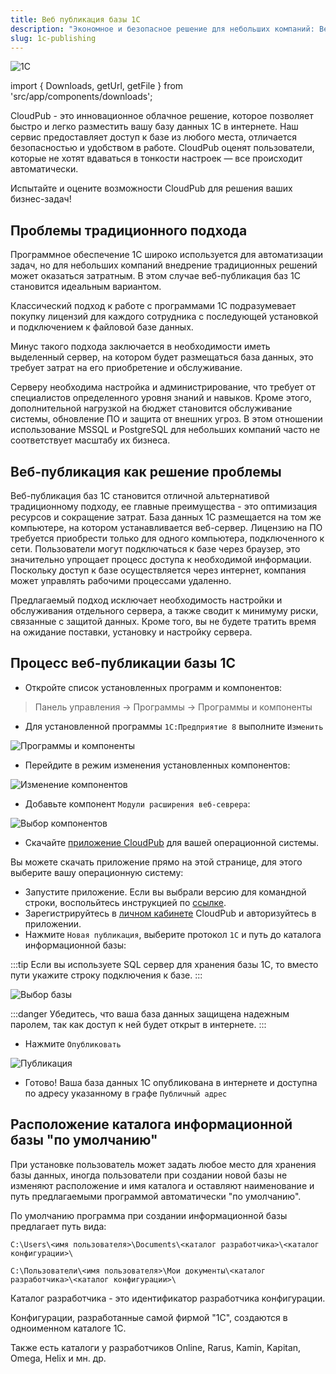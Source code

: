 ```yaml
---
title: Веб публикация базы 1С
description: "Экономное и безопасное решение для небольших компаний: Веб-публикация базы 1С Предприятие"
slug: 1c-publishing
---
```


![1С](/img/1c-server.png#center)

import { Downloads, getUrl, getFile } from 'src/app/components/downloads';

CloudPub - это инновационное облачное решение, которое позволяет быстро и легко разместить вашу базу данных 1С в интернете. Наш сервис предоставляет доступ к базе из любого места, отличается безопасностью и удобством в работе. CloudPub оценят пользователи, которые не хотят вдаваться в тонкости настроек — все происходит автоматически.

Испытайте и оцените возможности CloudPub для решения ваших бизнес-задач!

<!-- truncate -->


## Проблемы традиционного подхода

Программное обеспечение 1С широко используется для автоматизации задач, но для небольших компаний внедрение традиционных решений может оказаться затратным.
В этом случае веб-публикация баз 1С становится идеальным вариантом.


Классический подход к работе с программами 1С подразумевает покупку лицензий для каждого сотрудника с
последующей установкой и подключением к файловой базе данных.

Минус такого подхода заключается в необходимости иметь выделенный сервер, на котором будет размещаться база данных, это требует затрат на его приобретение и обслуживание.

Серверу необходима настройка и администрирование, что требует от специалистов определенного уровня знаний и навыков.
Кроме этого, дополнительной нагрузкой на бюджет становится обслуживание системы, обновление ПО и защита от внешних угроз.
В этом отношении использование MSSQL и PostgreSQL для небольших компаний часто не соответствует масштабу их бизнеса.

## Веб-публикация как решение проблемы


Веб-публикация баз 1С становится отличной альтернативой традиционному подходу, ее главные преимущества - это оптимизация ресурсов и сокращение затрат.
База данных 1С размещается на том же компьютере, на котором устанавливается веб-сервер.
Лицензию на ПО требуется приобрести только для одного компьютера, подключенного к сети.
Пользователи могут подключаться к базе через браузер, это значительно упрощает процесс доступа к необходимой информации. Поскольку доступ к базе осуществляется через интернет, компания может управлять рабочими процессами удаленно.

Предлагаемый подход исключает необходимость настройки и обслуживания отдельного сервера, а также сводит к минимуму риски, связанные с защитой данных. Кроме того, вы не будете тратить время на ожидание поставки, установку и настройку сервера.

## Процесс веб-публикации базы 1С

 * Откройте список установленных программ и компонентов:

 > Панель управления →  Программы →  Программы и компоненты

 *  Для установленной программы `1С:Предприятие 8` выполните `Изменить`

![Программы и компоненты](/img/1c-publish0.png)

 * Перейдите в режим изменения установленных компонентов:

![Изменение компонентов](/img/1c-publish1.png)

 * Добавьте компонент `Модули расширения веб-севрера`:

![Выбор компонентов](/img/1c-publish2.png)

 * Скачайте [приложение CloudPub](https://cloudpub.ru/docs) для вашей операционной системы.

Вы можете скачать приложение прямо на этой странице, для этого выберите вашу операционную систему:
<Downloads />
<br/>

 * Запустите приложение. Если вы выбрали версию для командной строки, воспольйтесь инструкцией по [ссылке](https://cloudpub.ru/docs).
 * Зарегистрируйтесь в [личном кабинете](https://cloudpub.ru/auth/sign-up/) CloudPub и авторизуйтесь в приложении.
 * Нажмите `Новая публикация`, выберите протокол `1C` и путь до каталога информационной базы:

:::tip
Если вы используете SQL сервер для хранения базы 1С, то вместо пути укажите строку подключения к базе.
:::

![Выбор базы](/img/1c-publish3.png)

:::danger
Убедитесь, что ваша база данных защищена надежным паролем, так как доступ к ней будет открыт в интернете.
:::

 * Нажмите `Опубликовать`

![Публикация](/img/1c-publish4.png)


 * Готово! Ваша база данных 1С опубликована в интернете и доступна по адресу указанному в графе `Публичный адрес`


## Расположение каталога информационной базы "по умолчанию"

При установке пользователь может задать любое место для хранения базы данных, иногда пользователи при создании новой базы не изменяют расположение и имя каталога и оставляют наименование и путь предлагаемыми программой автоматически "по умолчанию".

По умолчанию программа при создании информационной базы предлагает путь вида:

```
C:\Users\<имя пользователя>\Documents\<каталог разработчика>\<каталог конфигурации>\
```

```
С:\Пользователи\<имя пользователя>\Мои документы\<каталог разработчика>\<каталог конфигурации>\
```

Каталог разработчика - это идентификатор разработчика конфигурации.

Конфигурации, разработанные самой фирмой "1С", создаются в одноименном каталоге 1С.

Также есть каталоги у разработчиков Online, Rarus, Kamin, Kapitan, Omega, Helix и мн. др.
